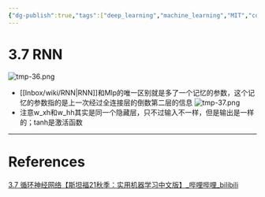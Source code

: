 ```yaml
---
{"dg-publish":true,"tags":["deep_learning","machine_learning","MIT","course"],"permalink":"/Inbox/study/人工智能/机器学习/MIT21秋课程/3.7 RNN/","dgPassFrontmatter":true}
---
```



# 3.7 RNN
![tmp-36.png](/img/user/Assets/attachments/tmp/tmp-36.png)
- [[Inbox/wiki/RNN\|RNN]]和Mlp的唯一区别就是多了一个记忆的参数，这个记忆的参数指的是上一次经过全连接层的倒数第二层的信息
![tmp-37.png](/img/user/Assets/attachments/tmp/tmp-37.png)
- 注意w_xh和w_hh其实是同一个隐藏层，只不过输入不一样，但是输出是一样的；tanh是激活函数
---
# References
[3.7 循环神经网络【斯坦福21秋季：实用机器学习中文版】_哔哩哔哩_bilibili](https://www.bilibili.com/video/BV1pq4y1r7zo?spm_id_from=333.788.videopod.sections&vd_source=73a67190a2e14f51c71c0fa447f094aa)